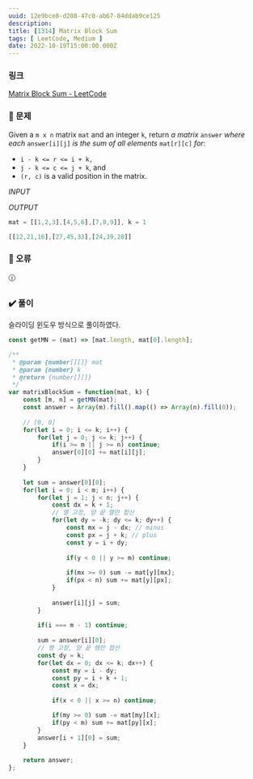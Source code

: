 ```yaml
---
uuid: 12e9bce8-d208-47c0-ab67-84ddab9ce125
description: 
title: [1314] Matrix Block Sum
tags: [ LeetCode, Medium ]
date: 2022-10-19T15:00:00.000Z
---
```








### 링크

[Matrix Block Sum - LeetCode](https://leetcode.com/problems/matrix-block-sum/)

### 📝 문제

Given a `m x n` matrix `mat` and an integer `k`, return *a matrix* `answer` *where each* `answer[i][j]` *is the sum of all elements* `mat[r][c]` *for*:

- `i - k <= r <= i + k,`
- `j - k <= c <= j + k`, and
- `(r, c)` is a valid position in the matrix.

*INPUT*

*OUTPUT*

```jsx
mat = [[1,2,3],[4,5,6],[7,8,9]], k = 1
```

```jsx
[[12,21,16],[27,45,33],[24,39,28]]
```

### 🚨 오류

<aside>
🕧

</aside>

### ✔️ 풀이

슬라이딩 윈도우 방식으로 풀이하였다.

```jsx
const getMN = (mat) => [mat.length, mat[0].length];

/**
 * @param {number[][]} mat
 * @param {number} k
 * @return {number[][]}
 */
var matrixBlockSum = function(mat, k) {
    const [m, n] = getMN(mat);
    const answer = Array(m).fill().map(() => Array(n).fill(0));
    
    // [0, 0]
    for(let i = 0; i <= k; i++) {
        for(let j = 0; j <= k; j++) {
            if(i >= m || j >= n) continue;
            answer[0][0] += mat[i][j];
        }
    }
    
    let sum = answer[0][0];
    for(let i = 0; i < m; i++) {
        for(let j = 1; j < n; j++) {
            const dx = k + 1;
            // 열 고정, 양 끝 열만 합산
            for(let dy = -k; dy <= k; dy++) {
                const mx = j - dx; // minus
                const px = j + k; // plus
                const y = i + dy;
                
                if(y < 0 || y >= m) continue;
                
                if(mx >= 0) sum -= mat[y][mx];
                if(px < n) sum += mat[y][px];
            }
            
            answer[i][j] = sum;
        }
        
        if(i === m - 1) continue;
        
        sum = answer[i][0];
        // 행 고정, 양 끝 행만 합산
        const dy = k;
        for(let dx = 0; dx <= k; dx++) {
            const my = i - dy;
            const py = i + k + 1;
            const x = dx;
            
            if(x < 0 || x >= n) continue;

            if(my >= 0) sum -= mat[my][x];
            if(py < m) sum += mat[py][x];
        }
        answer[i + 1][0] = sum;
    }
    
    return answer;
};
```
